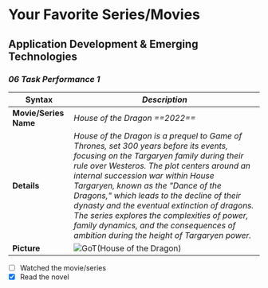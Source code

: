 # **Your Favorite Series/Movies**
## Application Development & Emerging Technologies
### *06 Task Performance 1*

| **Syntax** | *Description* |
| ----------- | ----------- |
| **Movie/Series Name** | *House of the Dragon ==2022==* |
| **Details** | *House of the Dragon is a prequel to Game of Thrones, set 300 years before its events, focusing on the Targaryen family during their rule over Westeros. The plot centers around an internal succession war within House Targaryen, known as the "Dance of the Dragons," which leads to the decline of their dynasty and the eventual extinction of dragons. The series explores the complexities of power, family dynamics, and the consequences of ambition during the height of Targaryen power.*|
| **Picture** | ![GoT(House of the Dragon)](https://github.com/user-attachments/assets/50760c81-042a-408d-8074-48ed90b9ecaf) |

- [ ] Watched the movie/series
- [X] Read the novel
